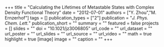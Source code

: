 +++
title = "Calculating the Lifetimes of Metastable States with Complex Density Functional Theory"
date = "2012-07-01"
authors = ["Y. Zhou","M. Ernzerhof"]
tags = []
publication_types = ["2"]
publication = "_J. Phys. Chem. Lett._"
publication_short = ""
summary = ""
featured = false
projects = []
slides = ""
doi = "10.1021/jz3006805"
url_code = ""
url_dataset = ""
url_poster = ""
url_slides = ""
url_source = ""
url_video = ""
math = true
highlight = true
[image]
image = ""
caption = ""
+++

